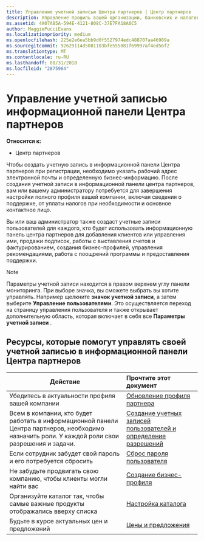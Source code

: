 ```yaml
---
title: Управление учетной записью Центра партнеров | Центр партнеров
description: Управление профиль вашей организации, банковских и налоговых сведения и пользователей.
ms.assetid: 4A07A85A-594E-4121-808C-37E7FA18A0C5
author: MaggiePucciEvans
ms.localizationpriority: medium
ms.openlocfilehash: 225e2e6ea5bb9d0f5527974edc488707aa46989a
ms.sourcegitcommit: 92629114d5081103bfe555081f69997af4ed56f2
ms.translationtype: MT
ms.contentlocale: ru-RU
ms.lasthandoff: 08/31/2018
ms.locfileid: "2875964"
---
```

# <a name="manage-your-partner-dashboard-account"></a>Управление учетной записью информационной панели Центра партнеров

**Относится к:**

-  Центр партнеров

Чтобы создать учетную запись в информационной панели Центра партнеров при регистрации, необходимо указать рабочий адрес электронной почты и определенную бизнес-информацию. После создания учетной записи в информационной панели центра партнеров, вам или вашему администратору потребуется для завершения настройки полного профиля вашей компании, включая сведения о поддержке, от уплаты налогов при необходимости и основное контактное лицо. 

Вы или ваш администратор также создаст учетные записи пользователей для каждого, кто будет использовать информационную панель центра партнеров для добавления клиентов или управления ими, продажи подписок, работы с выставления счетов и фактурированием, создания бизнес-профилей, управления рекомендациями, работа с поощрений программы и предоставления поддержки.

>[!NOTE]
>Параметры учетной записи находится в правом верхнем углу панели мониторинга. При выборе значка, вы сможете выбрать вы хотите управлять. Например щелкните **значок учетной записи**, а затем выберите **Управление пользователями**. Это осуществляется переход на страницу управления пользователя и также открывает дополнительную область, которая включает в себя все **Параметры учетной записи** .


## <a name="resources-to-help-you-manage-your-partner-dashboard-account"></a>Ресурсы, которые помогут управлять своей учетной записью в информационной панели Центра партнеров

|**Действие**   |**Прочтите этот документ**   |
|-----------------------|:-----------------------|
|Убедитесь в актуальности профиля вашей компании   |[Обновление профиля партнера](update-your-partner-profile.md)|
|Всем в компании, кто будет работать в информационной панели Центра партнеров, необходимо назначить роли. У каждой роли свои разрешения и задачи.|[Создание учетных записей пользователей и определение разрешений](create-user-accounts-and-set-permissions.md)|
|Если сотрудник забудет свой пароль и его потребуется сбросить  |[Сброс пароля пользователя](reset-a-user-password.md)|
|Не забудьте продвигать свою компанию, чтобы клиенты могли найти вас   |[Создание бизнес-профиля](create-a-marketing-profile.md)|
|Организуйте каталог так, чтобы самые важные продукты отображались вверху списка   |[Настройка каталога](customize-the-catalog.md)|
|Будьте в курсе актуальных цен и предложений   |[Цены и предложения](pricing-and-offers.md)|













 

 



